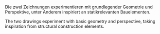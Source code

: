 <!--
title: Geometrie- und Perspektivenstudien
title_translate: Geometric and Perspectival Studies
date: 03-2015
links: 
list: Zeichnung auf Papier, beide 29,7 x 42,0 cm
list_translate: Drawing on paper, both 11.7 x 16.5 in
jobs: 
jobs_translate: 
publishing: 
-->
<div><p>Die zwei Zeichnungen experimentieren mit grundlegender Geometrie und Perspektive, unter Anderem inspiriert an statikrelevanten Bauelementen.</p>
<p class="translate">The two drawings experiment with basic geometry and perspective, taking
inspiration from structural construction elements.</p></div>